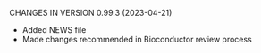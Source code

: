 CHANGES IN VERSION 0.99.3 (2023-04-21)

+ Added NEWS file
+ Made changes recommended in Bioconductor review process